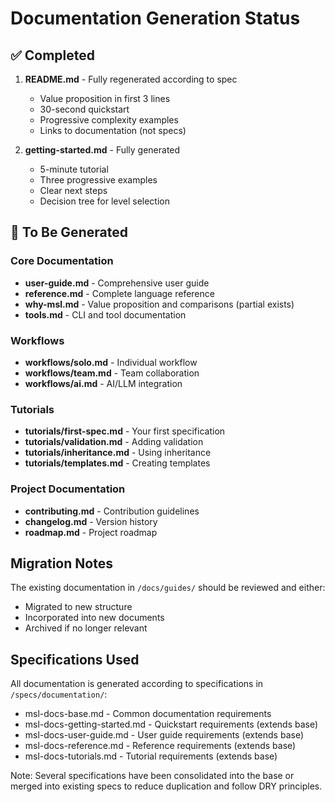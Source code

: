 # Documentation Generation Status

## ✅ Completed

1. **README.md** - Fully regenerated according to spec
   - Value proposition in first 3 lines
   - 30-second quickstart
   - Progressive complexity examples
   - Links to documentation (not specs)

2. **getting-started.md** - Fully generated
   - 5-minute tutorial
   - Three progressive examples
   - Clear next steps
   - Decision tree for level selection

## 🚧 To Be Generated

### Core Documentation
- **user-guide.md** - Comprehensive user guide
- **reference.md** - Complete language reference
- **why-msl.md** - Value proposition and comparisons (partial exists)
- **tools.md** - CLI and tool documentation

### Workflows
- **workflows/solo.md** - Individual workflow
- **workflows/team.md** - Team collaboration
- **workflows/ai.md** - AI/LLM integration

### Tutorials
- **tutorials/first-spec.md** - Your first specification
- **tutorials/validation.md** - Adding validation
- **tutorials/inheritance.md** - Using inheritance
- **tutorials/templates.md** - Creating templates

### Project Documentation
- **contributing.md** - Contribution guidelines
- **changelog.md** - Version history
- **roadmap.md** - Project roadmap

## Migration Notes

The existing documentation in `/docs/guides/` should be reviewed and either:
- Migrated to new structure
- Incorporated into new documents
- Archived if no longer relevant

## Specifications Used

All documentation is generated according to specifications in `/specs/documentation/`:
- msl-docs-base.md - Common documentation requirements
- msl-docs-getting-started.md - Quickstart requirements (extends base)
- msl-docs-user-guide.md - User guide requirements (extends base)
- msl-docs-reference.md - Reference requirements (extends base)
- msl-docs-tutorials.md - Tutorial requirements (extends base)

Note: Several specifications have been consolidated into the base or merged into existing specs to reduce duplication and follow DRY principles.
